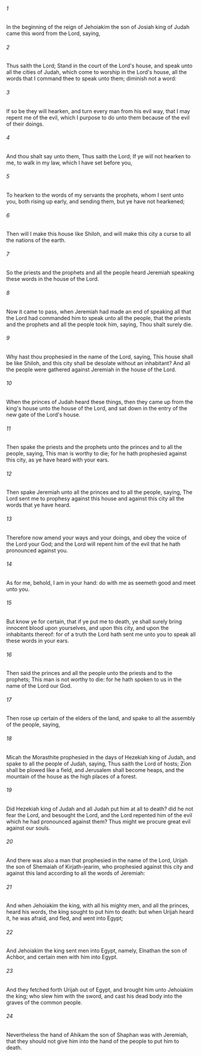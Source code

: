 ###### 1
In the beginning of the reign of Jehoiakim the son of Josiah king of Judah came this word from the Lord, saying,

###### 2
Thus saith the Lord; Stand in the court of the Lord's house, and speak unto all the cities of Judah, which come to worship in the Lord's house, all the words that I command thee to speak unto them; diminish not a word:

###### 3
If so be they will hearken, and turn every man from his evil way, that I may repent me of the evil, which I purpose to do unto them because of the evil of their doings.

###### 4
And thou shalt say unto them, Thus saith the Lord; If ye will not hearken to me, to walk in my law, which I have set before you,

###### 5
To hearken to the words of my servants the prophets, whom I sent unto you, both rising up early, and sending them, but ye have not hearkened;

###### 6
Then will I make this house like Shiloh, and will make this city a curse to all the nations of the earth.

###### 7
So the priests and the prophets and all the people heard Jeremiah speaking these words in the house of the Lord.

###### 8
Now it came to pass, when Jeremiah had made an end of speaking all that the Lord had commanded him to speak unto all the people, that the priests and the prophets and all the people took him, saying, Thou shalt surely die.

###### 9
Why hast thou prophesied in the name of the Lord, saying, This house shall be like Shiloh, and this city shall be desolate without an inhabitant? And all the people were gathered against Jeremiah in the house of the Lord.

###### 10
When the princes of Judah heard these things, then they came up from the king's house unto the house of the Lord, and sat down in the entry of the new gate of the Lord's house.

###### 11
Then spake the priests and the prophets unto the princes and to all the people, saying, This man is worthy to die; for he hath prophesied against this city, as ye have heard with your ears.

###### 12
Then spake Jeremiah unto all the princes and to all the people, saying, The Lord sent me to prophesy against this house and against this city all the words that ye have heard.

###### 13
Therefore now amend your ways and your doings, and obey the voice of the Lord your God; and the Lord will repent him of the evil that he hath pronounced against you.

###### 14
As for me, behold, I am in your hand: do with me as seemeth good and meet unto you.

###### 15
But know ye for certain, that if ye put me to death, ye shall surely bring innocent blood upon yourselves, and upon this city, and upon the inhabitants thereof: for of a truth the Lord hath sent me unto you to speak all these words in your ears.

###### 16
Then said the princes and all the people unto the priests and to the prophets; This man is not worthy to die: for he hath spoken to us in the name of the Lord our God.

###### 17
Then rose up certain of the elders of the land, and spake to all the assembly of the people, saying,

###### 18
Micah the Morasthite prophesied in the days of Hezekiah king of Judah, and spake to all the people of Judah, saying, Thus saith the Lord of hosts; Zion shall be plowed like a field, and Jerusalem shall become heaps, and the mountain of the house as the high places of a forest.

###### 19
Did Hezekiah king of Judah and all Judah put him at all to death? did he not fear the Lord, and besought the Lord, and the Lord repented him of the evil which he had pronounced against them? Thus might we procure great evil against our souls.

###### 20
And there was also a man that prophesied in the name of the Lord, Urijah the son of Shemaiah of Kirjath-jearim, who prophesied against this city and against this land according to all the words of Jeremiah:

###### 21
And when Jehoiakim the king, with all his mighty men, and all the princes, heard his words, the king sought to put him to death: but when Urijah heard it, he was afraid, and fled, and went into Egypt;

###### 22
And Jehoiakim the king sent men into Egypt, namely, Elnathan the son of Achbor, and certain men with him into Egypt.

###### 23
And they fetched forth Urijah out of Egypt, and brought him unto Jehoiakim the king; who slew him with the sword, and cast his dead body into the graves of the common people.

###### 24
Nevertheless the hand of Ahikam the son of Shaphan was with Jeremiah, that they should not give him into the hand of the people to put him to death.

